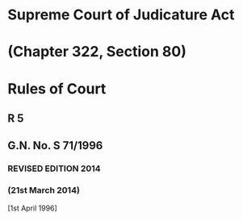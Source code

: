 
# Supreme Court of Judicature Act

# (Chapter 322, Section 80)

# Rules of Court


## R 5

## G.N. No. S 71/1996


### REVISED EDITION 2014

### (21st March 2014)


[1st April 1996]
